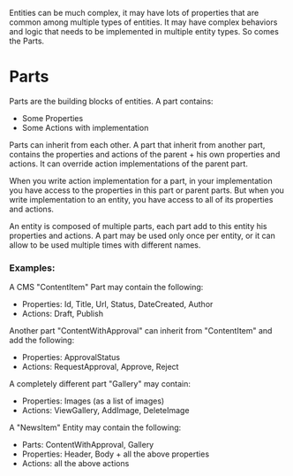 Entities can be much complex, it may have lots of properties that are common among multiple types of entities. It may have complex behaviors and logic that needs to be implemented in multiple entity types.
So comes the Parts.

# Parts
Parts are the building blocks of entities. A part contains:
* Some Properties
* Some Actions with implementation

Parts can inherit from each other. A part that inherit from another part, contains the properties and actions of the parent + his own properties and actions. It can override action implementations of the parent part.

When you write action implementation for a part, in your implementation you have access to the properties in this part or parent parts. But when you write implementation to an entity, you have access to all of its properties and actions.

An entity is composed of multiple parts, each part add to this entity his properties and actions. A part may be used only once per entity, or it can allow to be used multiple times with different names.

### Examples:
A CMS "ContentItem" Part may contain the following:
* Properties: Id, Title, Url, Status, DateCreated, Author
* Actions: Draft, Publish

Another part "ContentWithApproval" can inherit from "ContentItem" and add the following:
* Properties: ApprovalStatus
* Actions: RequestApproval, Approve, Reject

A completely different part "Gallery" may contain:
* Properties: Images (as a list of images)
* Actions: ViewGallery, AddImage, DeleteImage

A "NewsItem" Entity may contain the following:
* Parts: ContentWithApproval, Gallery
* Properties: Header, Body + all the above properties
* Actions: all the above actions
